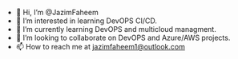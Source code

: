 - 👋 Hi, I’m @JazimFaheem
- 👀 I’m interested in learning DevOPS CI/CD.
- 🌱 I’m currently learning DevOPS and multicloud managment.
- 💞️ I’m looking to collaborate on DevOPS and Azure/AWS projects.
- 📫 How to reach me at jazimfaheem1@outlook.com

<!---
JazimFaheem/JazimFaheem is a ✨ special ✨ repository because its `README.md` (this file) appears on your GitHub profile.
You can click the Preview link to take a look at your changes.
--->
